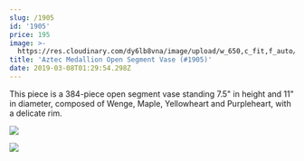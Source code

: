 ```yaml
---
slug: /1905
id: '1905'
price: 195
image: >-
  https://res.cloudinary.com/dy6lb8vna/image/upload/w_650,c_fit,f_auto/v1552008963/GB%20Bowlworks%20Gallery/1905a.jpg
title: 'Aztec Medallion Open Segment Vase (#1905)'
date: 2019-03-08T01:29:54.298Z
---
```

This piece is a 384-piece open segment vase standing 7.5" in height and 11" in diameter, composed of Wenge, Maple, Yellowheart and Purpleheart, with a delicate rim.

![](https://res.cloudinary.com/dy6lb8vna/image/upload/w_350,c_fit,f_auto/v1/GB%20Bowlworks%20Gallery/IMG_3725.jpg)

![](https://res.cloudinary.com/dy6lb8vna/image/upload/w_350,c_fit,f_auto/v1552009242/GB%20Bowlworks%20Gallery/IMG_3746.jpg)
